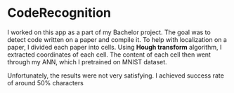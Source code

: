 # CodeRecognition

I worked on this app as a part of my Bachelor project. The goal was to detect code written on a paper and compile it. To help with localization on a paper, I divided each paper into cells. Using **Hough transform** algorithm, I extracted coordinates of each cell. The content of each cell then went through my ANN, which I pretrained on MNIST dataset.

Unfortunately, the results were not very satisfying. I achieved success rate of around 50% characters